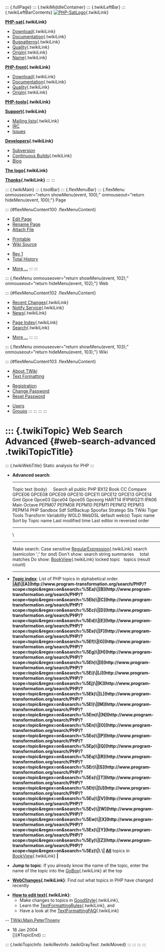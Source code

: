 ::: {.fullPage}
::: {.twikiMiddleContainer}
::: {.twikiLeftBar}
::: {.twikiLeftBarContents}
[![PHP-SatLogo](../pub/PHP/PhpSatLogo/PHP-SAT-LOGO-100px.jpg)](WebHome){.twikiLink}

**[PHP-sat](PhpSat){.twikiLink}**

-   [Download](PhpSatReleases){.twikiLink}
-   [Documentation](PhpSatDocumentation){.twikiLink}
-   [Bugpatterns](PhpSatBugPatterns){.twikiLink}
-   [Quality](PhpSatQuality){.twikiLink}
-   [Origin](PhpSatOrigin){.twikiLink}
-   [Name](PhpSatName){.twikiLink}

**[PHP-front](PhpFront){.twikiLink}**

-   [Download](PhpFrontReleases){.twikiLink}
-   [Documentation](PhpFrontDocumentation){.twikiLink}
-   [Quality](PhpFrontQuality){.twikiLink}
-   [Origin](PhpFrontOrigin){.twikiLink}

**[PHP-tools](PhpTools){.twikiLink}**

**[Support](PhpSupport){.twikiLink}**

-   [Mailing lists](MailingList){.twikiLink}
-   [IRC](irc://irc.freenode.net/#stratego)
-   [Issues](http://bugs.strategoxt.org/browse/PSAT)

**[Developers](PhpSatDevelopers){.twikiLink}**

-   [Subversion](https://svn.strategoxt.org/repos/psat/)
-   [Continuous Builds](ContinuousBuilds){.twikiLink}
-   [Blog](http://ericbouwers.blogspot.com/)

**[The logo](PhpSatLogo){.twikiLink}**

**[Thanks](ThankYou){.twikiLink}**
:::
:::

::: {.twikiMain}
::: {.toolBar}
::: {.flexMenuBar}
::: {.flexMenu onmouseover="return showMenu(event, 100);" onmouseout="return hideMenu(event, 100);"}
Page

::: {#flexMenuContent100 .flexMenuContent}
-   [Edit
    Page](http://www.program-transformation.org/edit/PHP/WebSearchAdvanced?t=1536826882)
-   [Rename
    Page](http://www.program-transformation.org/rename/PHP/WebSearchAdvanced)
-   [Attach
    File](http://www.program-transformation.org/attach/PHP/WebSearchAdvanced)

<!-- -->

-   [Printable](http://www.program-transformation.org/view/PHP/WebSearchAdvanced?skin=print.pattern)
-   [Wiki
    Source](http://www.program-transformation.org/view/PHP/WebSearchAdvanced?skin=text&raw=on&contenttype=text/plain)

<!-- -->

-   [Rev
    1](http://www.program-transformation.org/view/PHP/WebSearchAdvanced?rev=1.1)
-   [Total
    History](http://www.program-transformation.org/rdiff/PHP/WebSearchAdvanced)

<!-- -->

-   [More
    \...](http://www.program-transformation.org/oops/PHP/WebSearchAdvanced?template=oopsmore&param1=1.1&param2=1.1)
:::
:::

::: {.flexMenu onmouseover="return showMenu(event, 102);" onmouseout="return hideMenu(event, 102);"}
Web

::: {#flexMenuContent102 .flexMenuContent}
-   [Recent Changes](WebChanges){.twikiLink}
-   [Notify Service](WebNotify){.twikiLink}
-   [News](WebNews){.twikiLink}

<!-- -->

-   [Page Index](WebIndex){.twikiLink}
-   [Search](WebSearch){.twikiLink}

<!-- -->

-   [More
    \...](http://www.program-transformation.org/oops/PHP/WebSearchAdvanced?template=oopsmore&param1=1.1&param2=1.1)
:::
:::

::: {.flexMenu onmouseover="return showMenu(event, 103);" onmouseout="return hideMenu(event, 103);"}
Wiki

::: {#flexMenuContent103 .flexMenuContent}
-   [About
    TWiki](http://www.program-transformation.org/view/TWiki/WebHome)
-   [Text
    Formatting](http://www.program-transformation.org/view/TWiki/TextFormattingRules)

<!-- -->

-   [Registration](http://www.program-transformation.org/view/TWiki/TWikiRegistration)
-   [Change
    Password](http://www.program-transformation.org/view/TWiki/ChangePassword)
-   [Reset
    Password](http://www.program-transformation.org/view/TWiki/ResetPassword)

<!-- -->

-   [Users](http://www.program-transformation.org/view/Main/TWikiUsers)
-   [Groups](http://www.program-transformation.org/view/Main/TWikiGroups)
:::
:::
:::
:::

::: {.twikiTopic}
Web Search Advanced {#web-search-advanced .twikiTopicTitle}
===================

::: {.twikiWebTitle}
Static analysis for PHP
:::

-   **Advanced search**:
      ----------------------- --------- -----------------------------------------------------------------------------------------------------------------------------------------------------------------------------------------------------------------------------------------------------------------------------------------------------------------------------------------
      Topic text (body)       Search    all public PHP BX12 Book CC Compare GPCE06 GPCE08 GPCE09 GPCE10 GPCE11 GPCE12 GPCE13 GPCE14 Gmt Gpce Gpce03 Gpce04 Gpce05 Gpceorg HART14 IFIPWG211 IPA06 Main Octave PEPM07 PEPM08 PEPM10 PEPM11 PEPM12 PEPM13 PEPM14 PHP Sandbox Sdf SdfBackup Spoofax Stratego Sts TWiki Tiger Tools Transform Variability WGLD WebDSL default web(s)
      Topic name              Sort by   Topic name Last modified time Last editor in reversed order
      ----------------------- --------- -----------------------------------------------------------------------------------------------------------------------------------------------------------------------------------------------------------------------------------------------------------------------------------------------------------------------------------------

    \
      -------------- ------------------------------------------- ------------------------------------------------------------------------------------------------
      Make search:   Case sensitive                              [RegularExpression](../TWiki/RegularExpression){.twikiLink} search (semicolon \';\' for *and*)
      Don\'t show:   search string                               summaries     total matches
      Do show:       [BookView](../TWiki/BookView){.twikiLink}   locked topic   topics (result count)
      -------------- ------------------------------------------- ------------------------------------------------------------------------------------------------

<!-- -->

-   **[Topic
    index](http://www.program-transformation.org/search/PHP/?scope=topic&regex=on&search=\.*)**:
    List of PHP topics in alphabetical order.\
    **\|[All](http://www.program-transformation.org/search/PHP/?scope=topic&regex=on&search=\.*)\|[A](http://www.program-transformation.org/search/PHP/?scope=topic&regex=on&search=%5Ea)\|[B](http://www.program-transformation.org/search/PHP/?scope=topic&regex=on&search=%5Eb)\|[C](http://www.program-transformation.org/search/PHP/?scope=topic&regex=on&search=%5Ec)\|[D](http://www.program-transformation.org/search/PHP/?scope=topic&regex=on&search=%5Ed)\|[E](http://www.program-transformation.org/search/PHP/?scope=topic&regex=on&search=%5Ee)\|[F](http://www.program-transformation.org/search/PHP/?scope=topic&regex=on&search=%5Ef)\|[G](http://www.program-transformation.org/search/PHP/?scope=topic&regex=on&search=%5Eg)\|[H](http://www.program-transformation.org/search/PHP/?scope=topic&regex=on&search=%5Eh)\|[I](http://www.program-transformation.org/search/PHP/?scope=topic&regex=on&search=%5Ei)\|[J](http://www.program-transformation.org/search/PHP/?scope=topic&regex=on&search=%5Ej)\|[K](http://www.program-transformation.org/search/PHP/?scope=topic&regex=on&search=%5Ek)\|[L](http://www.program-transformation.org/search/PHP/?scope=topic&regex=on&search=%5El)\|[M](http://www.program-transformation.org/search/PHP/?scope=topic&regex=on&search=%5Em)\|[N](http://www.program-transformation.org/search/PHP/?scope=topic&regex=on&search=%5En)\|[O](http://www.program-transformation.org/search/PHP/?scope=topic&regex=on&search=%5Eo)\|[P](http://www.program-transformation.org/search/PHP/?scope=topic&regex=on&search=%5Ep)\|[Q](http://www.program-transformation.org/search/PHP/?scope=topic&regex=on&search=%5Eq)\|[R](http://www.program-transformation.org/search/PHP/?scope=topic&regex=on&search=%5Er)\|[S](http://www.program-transformation.org/search/PHP/?scope=topic&regex=on&search=%5Es)\|[T](http://www.program-transformation.org/search/PHP/?scope=topic&regex=on&search=%5Et)\|[U](http://www.program-transformation.org/search/PHP/?scope=topic&regex=on&search=%5Eu)\|[V](http://www.program-transformation.org/search/PHP/?scope=topic&regex=on&search=%5Ev)\|[W](http://www.program-transformation.org/search/PHP/?scope=topic&regex=on&search=%5Ew)\|[X](http://www.program-transformation.org/search/PHP/?scope=topic&regex=on&search=%5Ex)\|[Y](http://www.program-transformation.org/search/PHP/?scope=topic&regex=on&search=%5Ey)\|[Z](http://www.program-transformation.org/search/PHP/?scope=topic&regex=on&search=%5Ez)\|\
    \|
    [All](http://www.program-transformation.org/search/PHP/?scope=topic&regex=on&bookview=on&search=\.*)**
    topics in [BookView](../TWiki/BookView){.twikiLink} **\|**

<!-- -->

-   **Jump to topic**: If you already know the name of the topic, enter
    the name of the topic into the [GoBox](../TWiki/GoBox){.twikiLink}
    at the top

<!-- -->

-   **[WebChanges](../TWiki/WebChanges){.twikiLink}**: Find out what
    topics in PHP have changed recently

<!-- -->

-   **[How to edit text](../TWiki/GoodStyle){.twikiLink}**:
    -   Make changes to topics in
        [GoodStyle](../TWiki/GoodStyle){.twikiLink},
    -   Learn the
        [TextFormattingRules](../TWiki/TextFormattingRules){.twikiLink},
        and
    -   Have a look at the
        [TextFormattingFAQ](../TWiki/TextFormattingFAQ){.twikiLink}

\--
[TWiki:Main.PeterThoeny](http://twiki.org/cgi-bin/view/Main.PeterThoeny "'Main.PeterThoeny' on TWiki.org")
- 18 Jan 2004\
[]{#TopicEnd}
:::

::: {.twikiTopicInfo .twikiRevInfo .twikiGrayText .twikiMoved}
:::
:::
:::
:::
